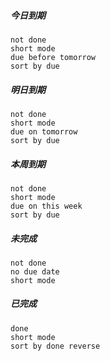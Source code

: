 ##### 今日到期
```tasks
not done
short mode
due before tomorrow
sort by due
```
##### 明日到期
```tasks
not done
short mode
due on tomorrow
sort by due
```
##### 本周到期
```tasks
not done
short mode
due on this week
sort by due
```
##### 未完成
```tasks
not done
no due date
short mode
```
##### 已完成
```tasks
done
short mode
sort by done reverse
```
